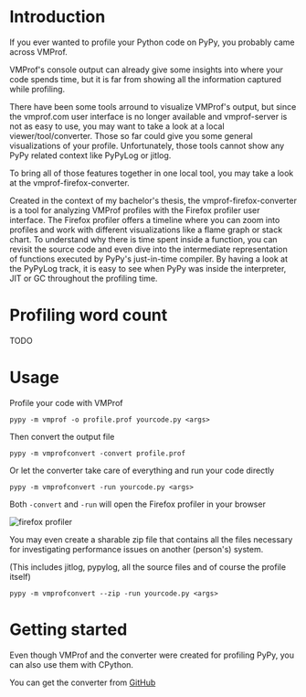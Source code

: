 <!--
.. title: vmprof-firefox-converter
.. slug: 
.. date: 2024-04-15 13:49:00 UTC
.. tags:
.. category:
.. link:
.. description:
.. type: text
.. author: Christoph Jung
-->

# Introduction

If you ever wanted to profile your Python code on PyPy, you probably came across VMProf.

VMProf's console output can already give some insights into where your code spends time, 
but it is far from showing all the information captured while profiling.

There have been some tools arround to visualize VMProf's output,
but since the vmprof.com user interface is no longer available and vmprof-server is not as easy to use, you may want to take a look at a local viewer/tool/converter.
Those so far could give you some general visualizations of your profile. Unfortunately, those tools cannot show any PyPy related context like PyPyLog or jitlog.

To bring all of those features together in one local tool, you may take a look at the vmprof-firefox-converter.

Created in the context of my bachelor's thesis, the vmprof-firefox-converter is a tool for analyzing VMProf profiles with the Firefox profiler user interface. 
The Firefox profiler offers a timeline where you can zoom into profiles and work with different visualizations like a flame graph or stack chart.
To understand why there is time spent inside a function, you can revisit the source code and even dive into the intermediate representation of functions executed by PyPy's just-in-time compiler.
By having a look at the PyPyLog track, it is easy to see when PyPy was inside the interpreter, JIT or GC throughout the profiling time.

# Profiling word count

TODO

# Usage

Profile your code with VMProf

`pypy -m vmprof -o profile.prof yourcode.py <args>`

Then convert the output file 

`pypy -m vmprofconvert -convert profile.prof`

Or let the converter take care of everything and run your code directly

`pypy -m vmprofconvert -run yourcode.py <args>`

Both `-convert` and `-run` will open the Firefox profiler in your browser

![firefox profiler](https://github.com/Cskorpion/vmprof-firefox-converter/blob/main/images/firefox.png?raw=true)

You may even create a sharable zip file that contains all the files necessary for investigating performance issues on another (person's) system. 

(This includes jitlog, pypylog, all the source files and of course the profile itself)

`pypy -m vmprofconvert --zip -run yourcode.py <args>`

# Getting started

Even though VMProf and the converter were created for profiling PyPy, you can also use them with CPython. 

You can get the converter from [GitHub](https://github.com/Cskorpion/vmprof-firefox-converter) 